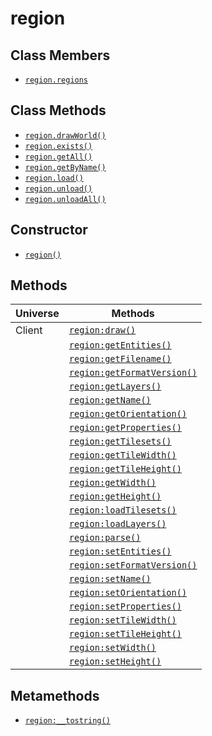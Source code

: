 region
======

Class Members
-------------

* [`region.regions`](api/region.regions)

Class Methods
-------------

* [`region.drawWorld()`](api/region.drawWorld)
* [`region.exists()`](api/region.exists)
* [`region.getAll()`](api/region.getAll)
* [`region.getByName()`](api/region.getByName)
* [`region.load()`](api/region.load)
* [`region.unload()`](api/region.unload)
* [`region.unloadAll()`](api/region.unloadAll)

Constructor
-----------

* [`region()`](api/region.region)

Methods
-------

| Universe  | Methods                                                    |
| --------- | ---------------------------------------------------------- |
| Client    | [`region:draw()`](api/region.draw)                         |
|           | [`region:getEntities()`](api/region.getEntities)           |
|           | [`region:getFilename()`](api/region.getFilename)           |
|           | [`region:getFormatVersion()`](api/region.getFormatVersion) |
|           | [`region:getLayers()`](api/region.getLayers)               |
|           | [`region:getName()`](api/region.getName)                   |
|           | [`region:getOrientation()`](api/region.getOrientation)     |
|           | [`region:getProperties()`](api/region.getProperties)       |
|           | [`region:getTilesets()`](api/region.getTilesets)           |
|           | [`region:getTileWidth()`](api/region.getTileWidth)         |
|           | [`region:getTileHeight()`](api/region.getTileHeight)       |
|           | [`region:getWidth()`](api/region.getWidth)                 |
|           | [`region:getHeight()`](api/region.getHeight)               |
|           | [`region:loadTilesets()`](api/region.loadTilesets)         |
|           | [`region:loadLayers()`](api/region.loadLayers)             |
|           | [`region:parse()`](api/region.parse)                       |
|           | [`region:setEntities()`](api/region.setEntities)           |
|           | [`region:setFormatVersion()`](api/region.setFormatVersion) |
|           | [`region:setName()`](api/region.setName)                   |
|           | [`region:setOrientation()`](api/region.setOrientation)     |
|           | [`region:setProperties()`](api/region.setProperties)       |
|           | [`region:setTileWidth()`](api/region.setTileWidth)         |
|           | [`region:setTileHeight()`](api/region.setTileHeight)       |
|           | [`region:setWidth()`](api/region.setWidth)                 |
|           | [`region:setHeight()`](api/region.setHeight)               |

Metamethods
-----------

* [`region:__tostring()`](api/region.__tostring)
